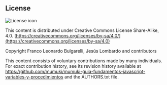 ## License
![License icon](https://licensebuttons.net/l/by-sa/3.0/88x31.png)

This content is distributed under Creative Commons License Share-Alike, 4.0. [https://creativecommons.org/licenses/by-sa/4.0/](https://creativecommons.org/licenses/by-sa/4.0)

Copyright Franco Leonardo Bulgarelli, Jesús Lombardo and contributors

This content consists of voluntary contributions made by many
individuals. For exact contribution history, see its revision history
available at https://github.com/mumuki/mumuki-guia-fundamentos-javascript-variables-y-procedimientos and the AUTHORS.txt file.

